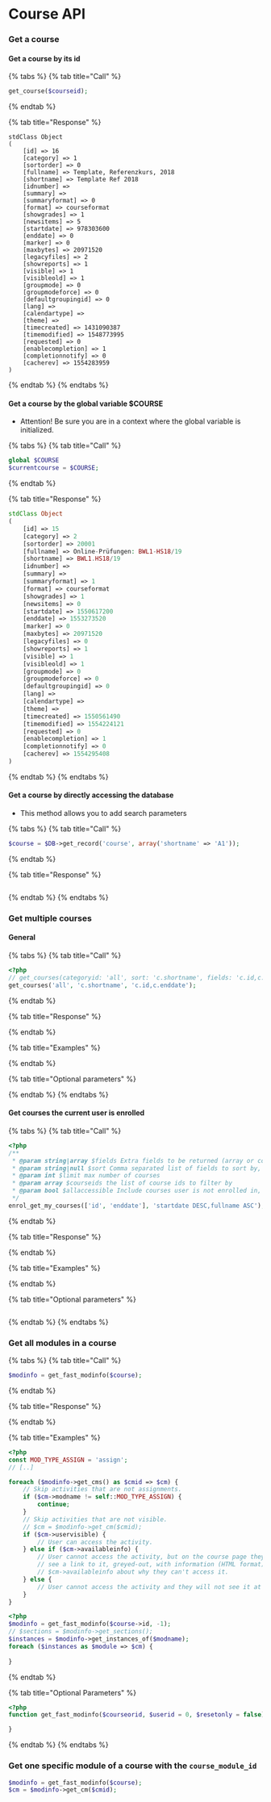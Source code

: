 # Course API

### Get a course

#### Get a course by its id

{% tabs %}
{% tab title="Call" %}
```php
get_course($courseid);
```
{% endtab %}

{% tab title="Response" %}
```text
stdClass Object
(
    [id] => 16
    [category] => 1
    [sortorder] => 0
    [fullname] => Template, Referenzkurs, 2018
    [shortname] => Template Ref 2018
    [idnumber] => 
    [summary] => 
    [summaryformat] => 0
    [format] => courseformat
    [showgrades] => 1
    [newsitems] => 5
    [startdate] => 978303600
    [enddate] => 0
    [marker] => 0
    [maxbytes] => 20971520
    [legacyfiles] => 2
    [showreports] => 1
    [visible] => 1
    [visibleold] => 1
    [groupmode] => 0
    [groupmodeforce] => 0
    [defaultgroupingid] => 0
    [lang] => 
    [calendartype] => 
    [theme] => 
    [timecreated] => 1431090387
    [timemodified] => 1548773995
    [requested] => 0
    [enablecompletion] => 1
    [completionnotify] => 0
    [cacherev] => 1554283959
)
```
{% endtab %}
{% endtabs %}

#### Get a course by the global variable $COURSE

* Attention! Be sure you are in a context where the global variable is initialized.

{% tabs %}
{% tab title="Call" %}
```php
global $COURSE
$currentcourse = $COURSE;
```
{% endtab %}

{% tab title="Response" %}
```php
stdClass Object
(
    [id] => 15
    [category] => 2
    [sortorder] => 20001
    [fullname] => Online-Prüfungen: BWL1-HS18/19
    [shortname] => BWL1.HS18/19
    [idnumber] => 
    [summary] => 
    [summaryformat] => 1
    [format] => courseformat
    [showgrades] => 1
    [newsitems] => 0
    [startdate] => 1550617200
    [enddate] => 1553273520
    [marker] => 0
    [maxbytes] => 20971520
    [legacyfiles] => 0
    [showreports] => 1
    [visible] => 1
    [visibleold] => 1
    [groupmode] => 0
    [groupmodeforce] => 0
    [defaultgroupingid] => 0
    [lang] => 
    [calendartype] => 
    [theme] => 
    [timecreated] => 1550561490
    [timemodified] => 1554224121
    [requested] => 0
    [enablecompletion] => 1
    [completionnotify] => 0
    [cacherev] => 1554295408
)
```
{% endtab %}
{% endtabs %}

#### Get a course by directly accessing the database

* This method allows you to add search parameters

{% tabs %}
{% tab title="Call" %}
```php
$course = $DB->get_record('course', array('shortname' => 'A1'));
```
{% endtab %}

{% tab title="Response" %}
```php

```
{% endtab %}
{% endtabs %}

### Get multiple courses

#### General

{% tabs %}
{% tab title="Call" %}
```php
<?php
// get_courses(categoryid: 'all', sort: 'c.shortname', fields: 'c.id,c.enddate');
get_courses('all', 'c.shortname', 'c.id,c.enddate');
```
{% endtab %}

{% tab title="Response" %}

{% endtab %}

{% tab title="Examples" %}

{% endtab %}

{% tab title="Optional parameters" %}

{% endtab %}
{% endtabs %}

#### Get courses the current user is enrolled

{% tabs %}
{% tab title="Call" %}
```php
<?php
/**
 * @param string|array $fields Extra fields to be returned (array or comma-separated list).
 * @param string|null $sort Comma separated list of fields to sort by, defaults to respecting navsortmycoursessort.
 * @param int $limit max number of courses
 * @param array $courseids the list of course ids to filter by
 * @param bool $allaccessible Include courses user is not enrolled in, but can access
 */
enrol_get_my_courses(['id', 'enddate'], 'startdate DESC,fullname ASC');
```
{% endtab %}

{% tab title="Response" %}

{% endtab %}

{% tab title="Examples" %}

{% endtab %}

{% tab title="Optional parameters" %}
```text

```
{% endtab %}
{% endtabs %}

### Get all modules in a course

{% tabs %}
{% tab title="Call" %}
```php
$modinfo = get_fast_modinfo($course);
```
{% endtab %}

{% tab title="Response" %}

{% endtab %}

{% tab title="Examples" %}
```php
<?php
const MOD_TYPE_ASSIGN = 'assign';
// [..]

foreach ($modinfo->get_cms() as $cmid => $cm) {
    // Skip activities that are not assignments.
    if ($cm->modname != self::MOD_TYPE_ASSIGN) {
        continue;
    }
    // Skip activities that are not visible.
    // $cm = $modinfo->get_cm($cmid);
    if ($cm->uservisible) {
        // User can access the activity.
    } else if ($cm->availableinfo) {
        // User cannot access the activity, but on the course page they will
        // see a link to it, greyed-out, with information (HTML format) from
        // $cm->availableinfo about why they can't access it.
    } else {
        // User cannot access the activity and they will not see it at all.
    }
}
```

```php
<?php
$modinfo = get_fast_modinfo($course->id, -1);
// $sections = $modinfo->get_sections();
$instances = $modinfo->get_instances_of($modname);
foreach ($instances as $module => $cm) {
    
}
```
{% endtab %}

{% tab title="Optional Parameters" %}
```php
<?php
function get_fast_modinfo($courseorid, $userid = 0, $resetonly = false) {

}
```
{% endtab %}
{% endtabs %}

### Get one specific module of a course with the `course_module_id`

```php
$modinfo = get_fast_modinfo($course);
$cm = $modinfo->get_cm($cmid);
```

